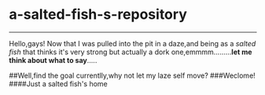 # a-salted-fish-s-repository
-------------------------
Hello,gays!
Now that I was pulled into the pit in a daze,and being as a *salted fish* that thinks it's very strong but actually a dork one,emmmm.........**let me think about what to say**.....

##Well,find the goal currentlly,why not let my laze self move?
###Weclome!
####Just a salted fish's home
